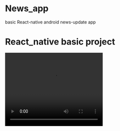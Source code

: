 # News_app
basic React-native android news-update app

<h1>React_native basic project</h1>

<video width="320" height="240" controls loop>
  <source src="./video/news.mp4" type="video/mp4">
  <source src="movie.ogg" type="video/ogg">
  Your browser does not support the video tag.
</video>
